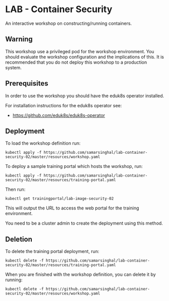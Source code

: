 LAB - Container Security
====================

An interactive workshop on constructing/running containers.

Warning
-------

This workshop use a privileged pod for the workshop environment. You should
evaluate the workshop configuration and the implications of this. It is
recommended that you do not deploy this workshop to a production system.

Prerequisites
-------------

In order to use the workshop you should have the eduk8s operator installed.

For installation instructions for the eduk8s operator see:

* https://github.com/eduk8s/eduk8s-operator

Deployment
----------

To load the workshop definition run:

```
kubectl apply -f https://github.com/samarsinghal/lab-container-security-02/master/resources/workshop.yaml
```

To deploy a sample training portal which hosts the workshop, run:

```
kubectl apply -f https://github.com/samarsinghal/lab-container-security-02/master/resources/training-portal.yaml
```

Then run:

```
kubectl get trainingportal/lab-image-security-02
```

This will output the URL to access the web portal for the training environment.

You need to be a cluster admin to create the deployment using this method.

Deletion
--------

To delete the training portal deployment, run:

```
kubectl delete -f https://github.com/samarsinghal/lab-container-security-02/master/resources/training-portal.yaml
```

When you are finished with the workshop definition, you can delete it by running:

```
kubectl delete -f https://github.com/samarsinghal/lab-container-security-02/master/resources/workshop.yaml
```
